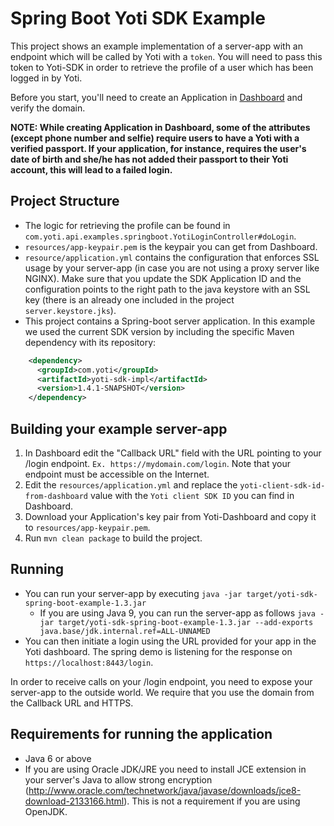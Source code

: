 # Spring Boot Yoti SDK Example

This project shows an example implementation of a server-app with an endpoint which will be called by Yoti with a `token`.
You will need to pass this token to Yoti-SDK in order to retrieve the profile of a user which has been logged in by Yoti.

Before you start, you'll need to create an Application in [Dashboard](https://www.yoti.com/dashboard) and verify the domain.

**NOTE: While creating Application in Dashboard, some of the attributes (except phone number and selfie) require users to have a Yoti with a verified passport. If your application, for instance, requires the user's date of birth and she/he has not added their passport to their Yoti account, this will lead to a failed login.**

## Project Structure
* The logic for retrieving the profile can be found in `com.yoti.api.examples.springboot.YotiLoginController#doLogin`.
* `resources/app-keypair.pem` is the keypair you can get from Dashboard.
* `resource/application.yml` contains the configuration that enforces SSL usage by your server-app (in case you are not using a proxy server like NGINX). Make sure that you update the SDK Application ID and the configuration points to the right path to the java keystore with an SSL key (there is an already one included in the project ``` server.keystore.jks ```).
* This project contains a Spring-boot server application. In this example we used the current SDK version by including the specific Maven dependency with its repository:
```xml
    <dependency>
      <groupId>com.yoti</groupId>
      <artifactId>yoti-sdk-impl</artifactId>
      <version>1.4.1-SNAPSHOT</version>
    </dependency>
```

## Building your example server-app
1. In Dashboard edit the "Callback URL" field with the URL pointing to your /login endpoint.
`Ex. https://mydomain.com/login`. Note that your endpoint must be accessible on the Internet.
1. Edit the `resources/application.yml` and replace the `yoti-client-sdk-id-from-dashboard` value with the `Yoti client SDK ID` you can find in Dashboard.
1. Download your Application's key pair from Yoti-Dashboard and copy it to `resources/app-keypair.pem`.
1. Run `mvn clean package` to build the project.

## Running
* You can run your server-app by executing `java -jar target/yoti-sdk-spring-boot-example-1.3.jar`
  * If you are using Java 9, you can run the server-app as follows `java -jar target/yoti-sdk-spring-boot-example-1.3.jar --add-exports java.base/jdk.internal.ref=ALL-UNNAMED`
* You can then initiate a login using the URL provided for your app in the Yoti dashboard.  The spring demo is listening for the response on `https://localhost:8443/login`.

In order to receive calls on your /login endpoint, you need to expose your server-app to the outside world. We require that you use the domain from the Callback URL and HTTPS.

## Requirements for running the application
* Java 6 or above
* If you are using Oracle JDK/JRE you need to install JCE extension in your server's Java to allow strong encryption (http://www.oracle.com/technetwork/java/javase/downloads/jce8-download-2133166.html). This is not a requirement if you are using OpenJDK.


